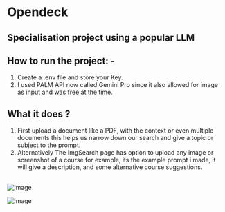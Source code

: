 # Opendeck
## Specialisation project using a popular LLM

## How to run the project: -

1. Create a .env file and store your Key.
2. I used PALM API now called Gemini Pro since it also allowed for image as input and was free at the time.
   
## What it does ?

1. First upload a document like a PDF, with the context or even multiple documents this helps us narrow down our search and give a topic or subject to the prompt.
2. Alternatively The ImgSearch page  has option to upload any image or screenshot of a course for example, its the example prompt i made, it will give a description, and some alternative course suggestions.

##
![image](https://github.com/AashrayBenjamin/Opendeck/assets/82226121/62e34873-7d6f-414a-a641-5a58907820f4)


![image](https://github.com/AashrayBenjamin/Opendeck/assets/82226121/caad7141-a929-4928-8282-67296ad7847c)




